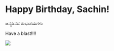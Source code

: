 # Happy Birthday, Sachin!

ಜನ್ಮದಿನದ ಶುಭಾಶಯಗಳು

Have a blast!!!!

<img src="https://m.popkey.co/bfc781/879ve_s-200x150.gif?c=popkey-web&p=popkey&i=happybirthday-events&l=search&f=.gif">
